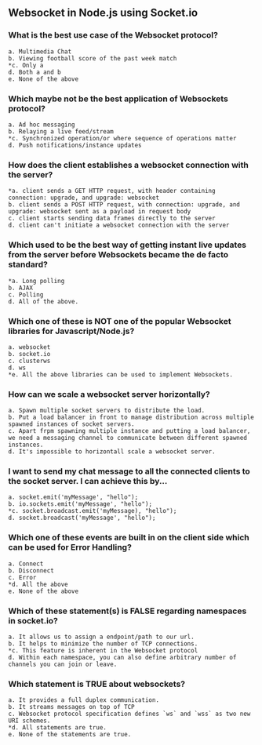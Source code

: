 ## Websocket in Node.js using Socket.io

### What is the best use case of the Websocket protocol?

    a. Multimedia Chat
    b. Viewing football score of the past week match
    *c. Only a
    d. Both a and b
    e. None of the above

### Which **maybe not be** the best application of Websockets protocol?

    a. Ad hoc messaging
    b. Relaying a live feed/stream
    *c. Synchronized operation/or where sequence of operations matter
    d. Push notifications/instance updates

### How does the client establishes a websocket connection with the server?

    *a. client sends a GET HTTP request, with header containing connection: upgrade, and upgrade: websocket
    b. client sends a POST HTTP request, with connection: upgrade, and upgrade: websocket sent as a payload in request body
    c. client starts sending data frames directly to the server
    d. client can't initiate a websocket connection with the server

### Which used to be the best way of getting instant live updates from the server before Websockets became the de facto standard?

    *a. Long polling
    b. AJAX
    c. Polling
    d. All of the above.

### Which one of these is **NOT** one of the popular Websocket libraries for Javascript/Node.js?

    a. websocket
    b. socket.io
    c. clusterws
    d. ws
    *e. All the above libraries can be used to implement Websockets.

### How can we scale a websocket server horizontally?

    a. Spawn multiple socket servers to distribute the load.
    b. Put a load balancer in front to manage distribution across multiple spawned instances of socket servers.
    c. Apart frpm spawning multiple instance and putting a load balancer, we need a messaging channel to communicate between different spawned instances. 
    d. It's impossible to horizontall scale a websocket server.

### I want to send my chat message to all the connected clients to the socket server. I can achieve this by...

    a. socket.emit('myMessage', "hello");
    b. io.sockets.emit('myMessage', "hello");
    *c. socket.broadcast.emit('myMessage), "hello");
    d. socket.broadcast('myMessage', "hello");

### Which one of these events are **built in** on the client side which can be used for Error Handling?

    a. Connect
    b. Disconnect
    c. Error
    *d. All the above
    e. None of the above

### Which of these statement(s) **is FALSE** regarding namespaces in socket.io?

    a. It allows us to assign a endpoint/path to our url.
    b. It helps to minimize the number of TCP connections.
    *c. This feature is inherent in the Websocket protocol
    d. Within each namespace, you can also define arbitrary number of channels you can join or leave.

### Which statement **is TRUE** about websockets?

    a. It provides a full duplex communication.
    b. It streams messages on top of TCP
    c. Websocket protocol specification defines `ws` and `wss` as two new URI schemes.
    *d. All statements are true.
    e. None of the statements are true.